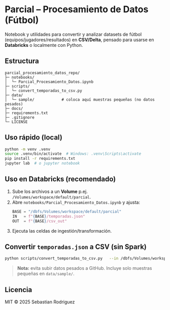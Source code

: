 # Parcial – Procesamiento de Datos (Fútbol)

Notebook y utilidades para convertir y analizar datasets de fútbol (equipos/jugadores/resultados) en **CSV/Delta**, pensado para usarse en **Databricks** o localmente con Python.

## Estructura
```
parcial_procesamiento_datos_repo/
├─ notebooks/
│  └─ Parcial_Procesamiento_Datos.ipynb
├─ scripts/
│  └─ convert_temporadas_to_csv.py
├─ data/
│  └─ sample/            # coloca aquí muestras pequeñas (no datos pesados)
├─ docs/
├─ requirements.txt
├─ .gitignore
└─ LICENSE
```

## Uso rápido (local)
```bash
python -m venv .venv
source .venv/bin/activate  # Windows: .venv\Scripts\activate
pip install -r requirements.txt
jupyter lab  # o jupyter notebook
```

## Uso en Databricks (recomendado)
1. Sube los archivos a un **Volume** p.ej. `/Volumes/workspace/default/parcial`.
2. Abre `notebooks/Parcial_Procesamiento_Datos.ipynb` y ajusta:
   ```python
   BASE = "/dbfs/Volumes/workspace/default/parcial"
   IN   = f"{BASE}/temporadas.json"
   OUT  = f"{BASE}/csv_out"
   ```
3. Ejecuta las celdas de ingestión/transformación.

## Convertir `temporadas.json` a CSV (sin Spark)
```bash
python scripts/convert_temporadas_to_csv.py   --in /dbfs/Volumes/workspace/default/parcial/temporadas.json   --out /dbfs/Volumes/workspace/default/parcial/csv_out
```

> **Nota:** evita subir datos pesados a GitHub. Incluye solo muestras pequeñas en `data/sample/`.

## Licencia
MIT © 2025 Sebastian Rodriguez
